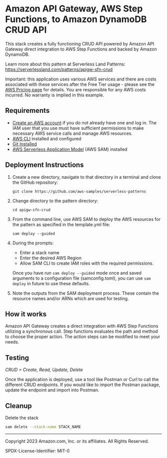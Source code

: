 # Amazon API Gateway, AWS Step Functions, to Amazon DynamoDB CRUD API

This stack creates a fully functioning CRUD API powered by Amazon API Gateway direct integration to AWS Step Functions and backed by Amazon DynamoDB.

Learn more about this pattern at Serverless Land Patterns: https://serverlessland.com/patterns/apigw-sfn-crud

Important: this application uses various AWS services and there are costs associated with these services after the Free Tier usage - please see the [AWS Pricing page](https://aws.amazon.com/pricing/) for details. You are responsible for any AWS costs incurred. No warranty is implied in this example.

## Requirements

* [Create an AWS account](https://portal.aws.amazon.com/gp/aws/developer/registration/index.html) if you do not already have one and log in. The IAM user that you use must have sufficient permissions to make necessary AWS service calls and manage AWS resources.
* [AWS CLI](https://docs.aws.amazon.com/cli/latest/userguide/install-cliv2.html) installed and configured
* [Git Installed](https://git-scm.com/book/en/v2/Getting-Started-Installing-Git)
* [AWS Serverless Application Model](https://docs.aws.amazon.com/serverless-application-model/latest/developerguide/serverless-sam-cli-install.html) (AWS SAM) installed

## Deployment Instructions

1. Create a new directory, navigate to that directory in a terminal and clone the GitHub repository:
    ``` 
    git clone https://github.com/aws-samples/serverless-patterns
    ```
1. Change directory to the pattern directory:
    ```
    cd apigw-sfn-crud
    ```
1. From the command line, use AWS SAM to deploy the AWS resources for the pattern as specified in the template.yml file:
    ```
    sam deploy --guided
    ```
1. During the prompts:
    * Enter a stack name
    * Enter the desired AWS Region
    * Allow SAM CLI to create IAM roles with the required permissions.

    Once you have run `sam deploy --guided` mode once and saved arguments to a configuration file (samconfig.toml), you can use `sam deploy` in future to use these defaults.

1. Note the outputs from the SAM deployment process. These contain the resource names and/or ARNs which are used for testing.

## How it works

Amazon API Gateway creates a direct integration with AWS Step Functions utilizing a synchronous call. Step functions evaluates the path and method to choose the proper action. The action steps can be modified to meet your needs.

## Testing

*CRUD = Create, Read, Update, Delete*

Once the application is deployed, use a tool like Postman or Curl to call the different CRUD endpoints. If you would like to import the Postman package, update the endpoint and import into Postman.

## Cleanup
 
Delete the stack
```bash
sam delete --stack-name STACK_NAME
```
----
Copyright 2023 Amazon.com, Inc. or its affiliates. All Rights Reserved.

SPDX-License-Identifier: MIT-0
